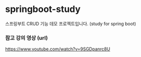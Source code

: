 # springboot-study
스프링부트 CRUD 기능 데모 프로젝트입니다. (study for spring boot)

### 참고 강의 영상 (url)
https://www.youtube.com/watch?v=9SGDpanrc8U
